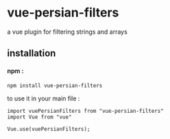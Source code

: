 # vue-persian-filters

a vue plugin for filtering strings and arrays 

## installation
#### npm :
```
npm install vue-persian-filters
```
to use it in your main file :
```
import vuePersianFilters from "vue-persian-filters"
import Vue from "vue"

Vue.use(vuePersianFilters);
```
